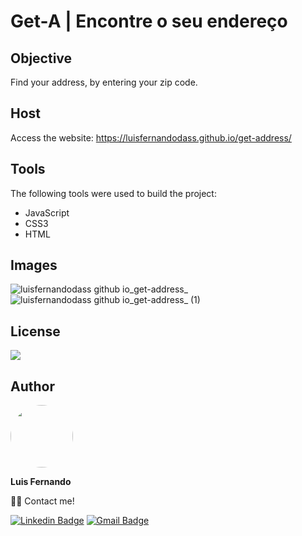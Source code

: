 # Get-A | Encontre o seu endereço

## Objective

Find your address, by entering your zip code.

## Host

Access the website: https://luisfernandodass.github.io/get-address/
 
## Tools

The following tools were used to build the project:

- JavaScript
- CSS3
- HTML

## Images

![luisfernandodass github io_get-address_](https://user-images.githubusercontent.com/67171626/132931525-60d13801-0aa5-483d-b778-3a4c8e6da966.png)
![luisfernandodass github io_get-address_ (1)](https://user-images.githubusercontent.com/67171626/132931529-ab8b7289-f37b-4354-9f80-632fdc733ec7.png)

## License
<img src="https://img.shields.io/github/license/luisfernandodass/get-address"/>

## Author

 <img style="border-radius: 50%;" src="https://avatars.githubusercontent.com/u/67171626?s=460&u=609fc063322b859752a5675bd4e17657e650a389&v=4" width="100px;" alt=""/>
 
 <b>Luis Fernando</b>
 
👋🏽 Contact me!

[![Linkedin Badge](https://img.shields.io/badge/-Luis-blue?style=flat-square&logo=Linkedin&logoColor=white&link=https://www.linkedin.com/in/luisfernando/)](https://www.linkedin.com/in/luisfernando/) 
[![Gmail Badge](https://img.shields.io/badge/-luisfernandodass@gmail.com-c14438?style=flat-square&logo=Gmail&logoColor=white&link=mailto:luisfernandodass@gmail.com)](mailto:luisfernandodass@gmail.com)

